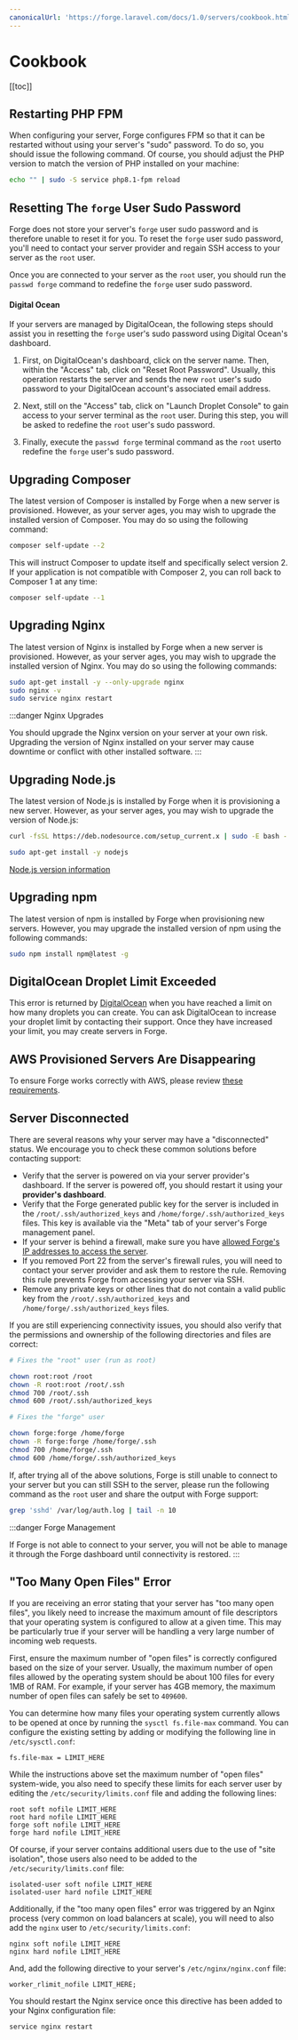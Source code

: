 ```yaml
---
canonicalUrl: 'https://forge.laravel.com/docs/1.0/servers/cookbook.html'
---
```

# Cookbook

[[toc]]

## Restarting PHP FPM

When configuring your server, Forge configures FPM so that it can be restarted without using your server's "sudo" password. To do so, you should issue the following command. Of course, you should adjust the PHP version to match the version of PHP installed on your machine:

```bash
echo "" | sudo -S service php8.1-fpm reload
```

## Resetting The `forge` User Sudo Password

Forge does not store your server's `forge` user sudo password and is therefore unable to reset it for you. To reset the `forge` user sudo password, you'll need to contact your server provider and regain SSH access to your server as the `root` user.

Once you are connected to your server as the `root` user, you should run the `passwd forge` command to redefine the `forge` user sudo password.

#### Digital Ocean

If your servers are managed by DigitalOcean, the following steps should assist you in resetting the `forge` user's sudo password using Digital Ocean's dashboard.

1. First, on DigitalOcean's dashboard, click on the server name. Then, within the "Access" tab, click on "Reset Root Password". Usually, this operation restarts the server and sends the new `root` user's sudo password to your DigitalOcean account's associated email address.

2. Next, still on the "Access" tab, click on "Launch Droplet Console" to gain access to your server terminal as the `root` user. During this step, you will be asked to redefine the `root` user's sudo password.

3. Finally, execute the `passwd forge` terminal command as the `root` userto redefine the `forge` user's sudo password.

## Upgrading Composer

The latest version of Composer is installed by Forge when a new server is provisioned. However, as your server ages, you may wish to upgrade the installed version of Composer. You may do so using the following command:

```bash
composer self-update --2
```

This will instruct Composer to update itself and specifically select version 2. If your application is not compatible with Composer 2, you can roll back to Composer 1 at any time:

```bash
composer self-update --1
```

## Upgrading Nginx

The latest version of Nginx is installed by Forge when a new server is provisioned. However, as your server ages, you may wish to upgrade the installed version of Nginx. You may do so using the following commands:

```bash
sudo apt-get install -y --only-upgrade nginx
sudo nginx -v
sudo service nginx restart
```

:::danger Nginx Upgrades

You should upgrade the Nginx version on your server at your own risk. Upgrading the version of Nginx installed on your server may cause downtime or conflict with other installed software.
:::

## Upgrading Node.js

The latest version of Node.js is installed by Forge when it is provisioning a new server. However, as your server ages, you may wish to upgrade the version of Node.js:

```bash
curl -fsSL https://deb.nodesource.com/setup_current.x | sudo -E bash -

sudo apt-get install -y nodejs
```

[Node.js version information](https://nodejs.org/en/about/releases/)

## Upgrading npm

The latest version of npm is installed by Forge when provisioning new servers. However, you may upgrade the installed version of npm using the following commands:

```bash
sudo npm install npm@latest -g
```

## DigitalOcean Droplet Limit Exceeded

This error is returned by [DigitalOcean](https://digitalocean.com) when you have reached a limit on how many droplets you can create. You can ask DigitalOcean to increase your droplet limit by contacting their support. Once they have increased your limit, you may create servers in Forge.

## AWS Provisioned Servers Are Disappearing

To ensure Forge works correctly with AWS, please review [these requirements](/1.0/servers/providers.html#amazon-aws-api-access).

## Server Disconnected

There are several reasons why your server may have a "disconnected" status. We encourage you to check these common solutions before contacting support:

- Verify that the server is powered on via your server provider's dashboard. If the server is powered off, you should restart it using your **provider's dashboard**.
- Verify that the Forge generated public key for the server is included in the `/root/.ssh/authorized_keys` and `/home/forge/.ssh/authorized_keys` files. This key is available via the "Meta" tab of your server's Forge management panel.
- If your server is behind a firewall, make sure you have [allowed Forge's IP addresses to access the server](/1.0/introduction.html#forge-ip-addresses).
- If you removed Port 22 from the server's firewall rules, you will need to contact your server provider and ask them to restore the rule. Removing this rule prevents Forge from accessing your server via SSH.
- Remove any private keys or other lines that do not contain a valid public key from the `/root/.ssh/authorized_keys` and `/home/forge/.ssh/authorized_keys` files.

If you are still experiencing connectivity issues, you should also verify that the permissions and ownership of the following directories and files are correct:

```bash
# Fixes the "root" user (run as root)

chown root:root /root
chown -R root:root /root/.ssh
chmod 700 /root/.ssh
chmod 600 /root/.ssh/authorized_keys

# Fixes the "forge" user

chown forge:forge /home/forge
chown -R forge:forge /home/forge/.ssh
chmod 700 /home/forge/.ssh
chmod 600 /home/forge/.ssh/authorized_keys
```

If, after trying all of the above solutions, Forge is still unable to connect to your server but you can still SSH to the server, please run the following command as the `root` user and share the output with Forge support:

```bash
grep 'sshd' /var/log/auth.log | tail -n 10
```

:::danger Forge Management

If Forge is not able to connect to your server, you will not be able to manage it through the Forge dashboard until connectivity is restored.
:::

## "Too Many Open Files" Error

If you are receiving an error stating that your server has "too many open files", you likely need to increase the maximum amount of file descriptors that your operating system is configured to allow at a given time. This may be particularly true if your server will be handling a very large number of incoming web requests.

First, ensure the maximum number of "open files" is correctly configured based on the size of your server. Usually, the maximum number of open files allowed by the operating system should be about 100 files for every 1MB of RAM. For example, if your server has 4GB memory, the maximum number of open files can safely be set to `409600`.

You can determine how many files your operating system currently allows to be opened at once by running the `sysctl fs.file-max` command. You can configure the existing setting by adding or modifying the following line in `/etc/sysctl.conf`:

```
fs.file-max = LIMIT_HERE 
```

While the instructions above set the maximum number of "open files" system-wide, you also need to specify these limits for each server user by editing the `/etc/security/limits.conf` file and adding the following lines:

```
root soft nofile LIMIT_HERE
root hard nofile LIMIT_HERE
forge soft nofile LIMIT_HERE
forge hard nofile LIMIT_HERE
```

Of course, if your server contains additional users due to the use of "site isolation", those users also need to be added to the `/etc/security/limits.conf` file:

```
isolated-user soft nofile LIMIT_HERE
isolated-user hard nofile LIMIT_HERE
```

Additionally, if the "too many open files" error was triggered by an Nginx process (very common on load balancers at scale), you will need to also add the `nginx` user to `/etc/security/limits.conf`:

```
nginx soft nofile LIMIT_HERE
nginx hard nofile LIMIT_HERE
```

And, add the following directive to your server's `/etc/nginx/nginx.conf` file:

```
worker_rlimit_nofile LIMIT_HERE;
```

You should restart the Nginx service once this directive has been added to your Nginx configuration file:

```
service nginx restart
```
